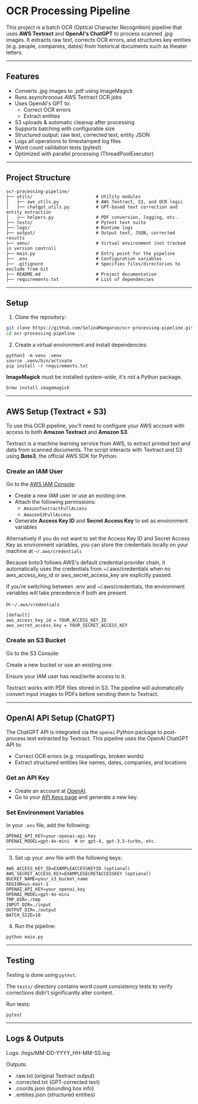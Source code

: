 # OCR Processing Pipeline

This project is a batch OCR (Optical Character Recognition) pipeline that uses **AWS Textract** and **OpenAI's ChatGPT** to process scanned .jpg images. It extracts raw text, corrects OCR errors, and structures key entities (e.g. people, companies, dates) from historical documents such as theater letters.

---

## Features

- Converts .jpg images to .pdf using ImageMagick
- Runs asynchronous AWS Textract OCR jobs
- Uses OpenAI's GPT to:
  - Correct OCR errors
  - Extract entities
- S3 uploads & automatic cleanup after processing 
- Supports batching with configurable size
- Structured output: raw text, corrected text, entity JSON
- Logs all operations to timestamped log files
- Word count validation tests (pytest)
- Optimized with parallel processing (ThreadPoolExecutor)

---

## Project Structure

```
ocr-processing-pipeline/
├── utils/                        # Utility modules 
│   ├── aws_utils.py              # AWS Textract, S3, and OCR logic
│   ├── chatgpt_utils.py          # GPT-based text correction and entity extraction
│   ├── helpers.py                # PDF conversion, logging, etc.
├── tests/                        # Pytest test suite
├── logs/                         # Runtime logs
├── output/                       # Output text, JSON, corrected results
├── venv/                         # Virtual environment (not tracked in version control)
├── main.py                       # Entry point for the pipeline
├── .env                          # Configuration variables     
├── .gitignore                    # Specifies files/directories to exclude from Git
├── README.md                     # Project documentation
├── requirements.txt              # List of dependencies
```


---

## Setup

1. Clone the repository:

```bash
git clone https://github.com/SelinaMangaroo/ocr-processing-pipeline.git
cd ocr-processing-pipeline
```

2. Create a virtual environment and install dependencies:

```
python3 -m venv .venv
source .venv/bin/activate
pip install -r requirements.txt
```
**ImageMagick** must be installed system-wide, it's not a Python package.

```
brew install imagemagick
```

---

## AWS Setup (Textract + S3)

To use this OCR pipeline, you'll need to configure your AWS account with access to both **Amazon Textract** and **Amazon S3**.

Textract is a machine learning service from AWS, to extract printed text and data from scanned documents. The script interacts with Textract and S3 using **Boto3**, the official AWS SDK for Python.

### Create an IAM User

Go to the [AWS IAM Console](https://console.aws.amazon.com/iam/):

- Create a new IAM user or use an existing one.
- Attach the following permissions:
  - `AmazonTextractFullAccess`
  - `AmazonS3FullAccess`
- Generate **Access Key ID** and **Secret Access Key** to set as environment variables

Alternatively if you do not want to set the Access Key ID and Secret Access Key as environment variables, you can store the credentials locally on your machine at `~/.aws/credentials`

Because boto3 follows AWS's default credential provider chain, it automatically uses the credentials from ~/.aws/credentials when no aws_access_key_id or aws_secret_access_key are explicitly passed.

If you’re switching between .env and ~/.aws/credentials, the environment variables will take precedence if both are present.

In ``~/.aws/credentials``
```
[default]
aws_access_key_id = YOUR_ACCESS_KEY_ID
aws_secret_access_key = YOUR_SECRET_ACCESS_KEY
```

### Create an S3 Bucket

Go to the S3 Console:

Create a new bucket or use an existing one.

Ensure your IAM user has read/write access to it.

Textract works with PDF files stored in S3. The pipeline will automatically convert input images to PDFs before sending them to Textract.

---

## OpenAI API Setup (ChatGPT)

The ChatGPT API is integrated via the `openai` Python package to post-process text extracted by Textract.
This pipeline uses the OpenAI ChatGPT API to:
- Correct OCR errors (e.g. misspellings, broken words)
- Extract structured entities like names, dates, companies, and locations

### Get an API Key

- Create an account at [OpenAI](https://platform.openai.com/).
- Go to your [API Keys page](https://platform.openai.com/account/api-keys) and generate a new key.

### Set Environment Variables

In your `.env` file, add the following:

```env
OPENAI_API_KEY=your-openai-api-key
OPENAI_MODEL=gpt-4o-mini  # or gpt-4, gpt-3.5-turbo, etc.
```

---

3. Set up your .env file with the following keys:

```
AWS_ACCESS_KEY_ID=EXAMPLEACCESSKEYID (optional)
AWS_SECRET_ACCESS_KEY=EXAMPLESECRETACCESSKEY (optional)
BUCKET_NAME=your_s3_bucket_name
REGION=us-east-1
OPENAI_API_KEY=your_openai_key
OPENAI_MODEL=gpt-4o-mini
TMP_DIR=./tmp
INPUT_DIR=./input
OUTPUT_DIR=./output
BATCH_SIZE=10
```

4. Run the pipeline:
```
python main.py
```

---

## Testing
Testing is done using `pytest`. 

The `tests/` directory contains word count consistency tests to verify corrections didn't significantly alter content.

Run tests:
```
pytest
```

---

## Logs & Outputs

Logs: /logs/MM-DD-YYYY_HH-MM-SS.log

Outputs:

- .raw.txt (original Textract output)
- .corrected.txt (GPT-corrected text)
- .coords.json (bounding box info)
- .entities.json (structured entities)